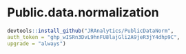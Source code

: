 # Public.data.normalization

```R
devtools::install_github("JRAnalytics/PublicDataNorm",
auth_token = "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",
upgrade = "always")
```
